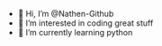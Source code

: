 - 👋 Hi, I’m @Nathen-Github
- 👀 I’m interested in coding great stuff
- 🌱 I’m currently learning python


